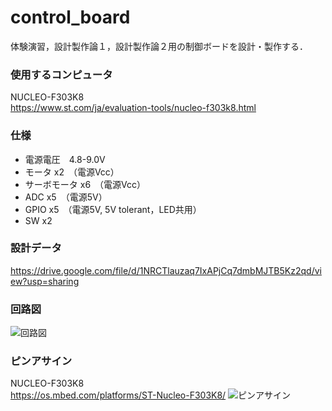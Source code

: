 # control_board

体験演習，設計製作論１，設計製作論２用の制御ボードを設計・製作する．

### 使用するコンピュータ
NUCLEO-F303K8  
https://www.st.com/ja/evaluation-tools/nucleo-f303k8.html

### 仕様
- 電源電圧　4.8-9.0V
- モータ x2　（電源Vcc）
- サーボモータ x6　（電源Vcc）
- ADC x5　（電源5V）
- GPIO x5　（電源5V, 5V tolerant，LED共用）
- SW x2 

### 設計データ
https://drive.google.com/file/d/1NRCTlauzaq7IxAPjCq7dmbMJTB5Kz2qd/view?usp=sharing

### 回路図
![回路図](https://user-images.githubusercontent.com/5755200/72228109-138dd080-35e7-11ea-8035-b7a2e535b4de.png "回路図")

### ピンアサイン
NUCLEO-F303K8  
https://os.mbed.com/platforms/ST-Nucleo-F303K8/
![ピンアサイン](https://os.mbed.com/media/uploads/bcostm/nucleo_f303k8_2017_10_10.png)
